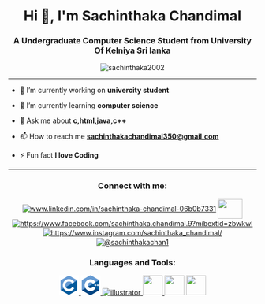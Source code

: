<h1 align="center">Hi 👋, I'm Sachinthaka Chandimal</h1>
<h3 align="center">A Undergraduate Computer Science Student from University Of Kelniya Sri lanka</h3>

<p align="center"> <img src="https://komarev.com/ghpvc/?username=sachinthaka2002&label=Profile%20views&color=0e75b6&style=flat" alt="sachinthaka2002" /> </p>

---
- 🔭 I’m currently working on **univercity student**

- 🌱 I’m currently learning **computer science**

- 💬 Ask me about **c,html,java,c++**

- 📫 How to reach me **sachinthakachandimal350@gmail.com**

- ⚡ Fun fact **I love Coding**
---    

<h3 align="center">Connect with me:</h3>
<p align="center">
<a href="https://linkedin.com/in/www.linkedin.com/in/sachinthaka-chandimal-06b0b7331" target="blank"><img align="center" src="https://raw.githubusercontent.com/rahuldkjain/github-profile-readme-generator/master/src/images/icons/Social/linked-in-alt.svg" alt="www.linkedin.com/in/sachinthaka-chandimal-06b0b7331" height="40" width="50" /></a>
  <a href="https://github.com/sachinthaka2002" target="blank"><img align="center" src="https://github.com/Scar1109/skill-icons/blob/main/icons/Github-Light.svg" height="40" width="50" /></a>
<a href="https://fb.com/https://www.facebook.com/sachinthaka.chandimal.9?mibextid=zbwkwl" target="blank"><img align="center" src="https://raw.githubusercontent.com/rahuldkjain/github-profile-readme-generator/master/src/images/icons/Social/facebook.svg" alt="https://www.facebook.com/sachinthaka.chandimal.9?mibextid=zbwkwl" height="40" width="50" /></a>
<a href="https://instagram.com/https://www.instagram.com/sachinthaka_chandimal/" target="blank"><img align="center" src="https://raw.githubusercontent.com/rahuldkjain/github-profile-readme-generator/master/src/images/icons/Social/instagram.svg" alt="https://www.instagram.com/sachinthaka_chandimal/" height="40" width="50" /></a>
<a href="https://www.hackerrank.com/@sachinthakachan1" target="blank"><img align="center" src="https://raw.githubusercontent.com/rahuldkjain/github-profile-readme-generator/master/src/images/icons/Social/hackerrank.svg" alt="@sachinthakachan1" height="40" width="50" /></a>
</p>

<h3 align="center">Languages and Tools:</h3>
<p align="center"> <a href="https://www.cprogramming.com/" target="_blank" rel="noreferrer"> <img src="https://raw.githubusercontent.com/devicons/devicon/master/icons/c/c-original.svg" alt="c" width="40" height="40"/> </a> <a href="https://www.w3schools.com/cpp/" target="_blank" rel="noreferrer"> <img src="https://raw.githubusercontent.com/devicons/devicon/master/icons/cplusplus/cplusplus-original.svg" alt="cplusplus" width="40" height="40"/> </a> <a href="https://www.adobe.com/in/products/illustrator.html" target="_blank" rel="noreferrer"> <img src="https://www.vectorlogo.zone/logos/adobe_illustrator/adobe_illustrator-icon.svg" alt="illustrator" width="40" height="40"/> </a> <a href="https://www.photoshop.com/en" target="_blank" rel="noreferrer"> <img src="https://github.com/Scar1109/skill-icons/blob/main/icons/Photoshop.svg" width="40" height="40"/> </a> <img src="https://github.com/Scar1109/skill-icons/blob/main/icons/JavaScript.svg" width="40" height="40"/>
 <img src="https://github.com/Scar1109/skill-icons/blob/main/icons/PostgreSQL-Light.svg" width="40" height="40"/></p>
